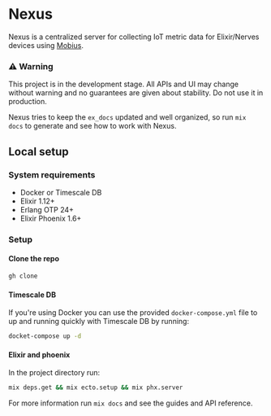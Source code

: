 # Nexus

Nexus is a centralized server for collecting IoT metric data for Elixir/Nerves
devices using [Mobius](https://hexdocs.pm/mobius/readme.html).

### ⚠️ Warning
This project is in the development stage. All APIs and UI may change without
warning and no guarantees are given about stability. Do not use it in
production. 

Nexus tries to keep the `ex_docs` updated and well organized, so run `mix docs`
to generate and see how to work with Nexus.

## Local setup

### System requirements

* Docker or Timescale DB
* Elixir 1.12+
* Erlang OTP 24+
* Elixir Phoenix 1.6+

### Setup

#### Clone the repo

```bash
gh clone
```

#### Timescale DB

If you're using Docker you can use the provided `docker-compose.yml` file to up
and running quickly with Timescale DB by running:

```bash
docket-compose up -d
```

#### Elixir and phoenix

In the project directory run:

```bash
mix deps.get && mix ecto.setup && mix phx.server
```

For more information run `mix docs` and see the guides and API reference.
